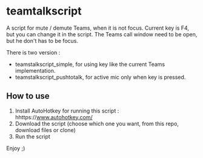 # teamtalkscript

A script for mute / demute Teams, when it is not focus.
Current key is F4, but you can change it in the script.
The Teams call window need to be open, but he don't has to be focus.

There is two version :
- teamstalkscript_simple, for using key like the current Teams implementation.
- teamstalkscript_pushtotalk, for active mic only when key is pressed.

## How to use

1. Install AutoHotkey for running this script : hhttps://www.autohotkey.com/
2. Download the script (choose which one you want, from this repo, download files or clone)
3. Run the script

Enjoy ;)
